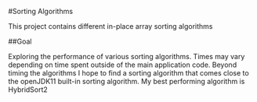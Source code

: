 #Sorting Algorithms

This project contains different in-place array sorting algorithms

##Goal

Exploring the performance of various sorting algorithms. Times may vary depending on time spent outside of the main application code. Beyond timing the algorithms I hope to find a sorting algorithm that comes close to the openJDK11 built-in sorting algorithm. My best performing algorithm is HybridSort2